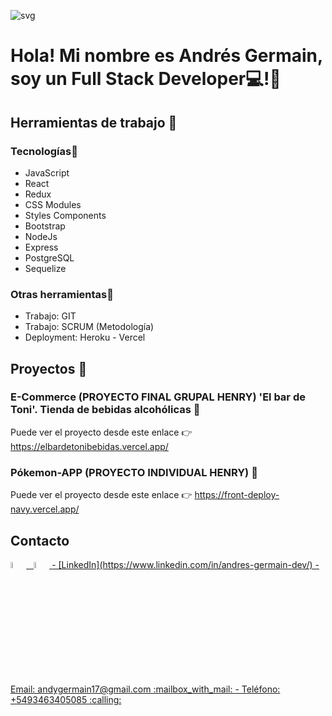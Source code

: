 ![svg](https://user-images.githubusercontent.com/93661868/174691720-130edbea-3f67-48c0-a1f5-0a59ab6c6fdc.svg)

# **Hola! Mi nombre es Andrés Germain, soy un Full Stack Developer**:computer:!👋

## Herramientas de trabajo :wrench:

### Tecnologías:pushpin:
- JavaScript
- React 
- Redux 
- CSS Modules  
- Styles Components 
- Bootstrap 
- NodeJs 
- Express
- PostgreSQL 
- Sequelize

### Otras herramientas:pushpin:
- Trabajo: GIT
- Trabajo: SCRUM (Metodología)
- Deployment: Heroku - Vercel


## Proyectos :briefcase:

### E-Commerce (PROYECTO FINAL GRUPAL HENRY) 'El bar de Toni'. Tienda de bebidas alcohólicas :pushpin:
Puede ver el proyecto desde este enlace :point_right: https://elbardetonibebidas.vercel.app/


### Pókemon-APP (PROYECTO INDIVIDUAL HENRY) :pushpin:
Puede ver el proyecto desde este enlace :point_right: https://front-deploy-navy.vercel.app/


## Contacto 
<span >
<a href="https://www.linkedin.com/in/andres-germain-dev/" ><img width="5%" src="https://github.com/WanCirone/wancirone/blob/main/logos/linkedin-icon.png"> &nbsp;
<a href="mailto:andygermain17@gmail.com" ><img width="5%" src="https://github.com/WanCirone/wancirone/blob/main/logos/gmail-icon%20green.png">
</span>
- [LinkedIn](https://www.linkedin.com/in/andres-germain-dev/) 
- Email: andygermain17@gmail.com :mailbox_with_mail: 
- Teléfono: +5493463405085 :calling:



